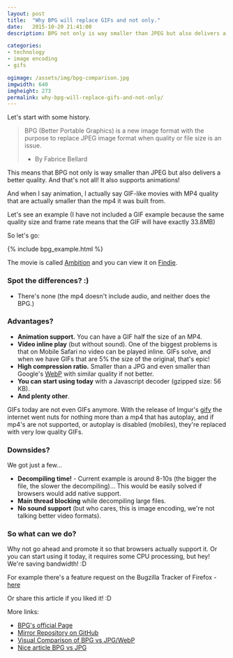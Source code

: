 ```yaml
---
layout: post
title:  "Why BPG will replace GIFs and not only."
date:   2015-10-20 21:41:00
description: BPG not only is way smaller than JPEG but also delivers a better quality. And that's not all! It also supports animations! Goodbye GIFs!

categories:
- technology
- image encoding
- gifs

ogimage: /assets/img/bpg-comparison.jpg
imgwidth: 640
imgheight: 273
permalink: why-bpg-will-replace-gifs-and-not-only/
---
```


Let's start with some history.
 
> BPG (Better Portable Graphics) is a new image format with the purpose to replace JPEG image format when quality or file size is an issue.
> 
> - By Fabrice Bellard

This means that BPG not only is way smaller than JPEG but also delivers a better quality. And that's not all! It also supports animations!

And when I say animation, I actually say GIF-like movies with MP4 quality that are actually smaller than the mp4 it was built from.

Let's see an example (I have not included a GIF example because the same quality size and frame rate means that the GIF will have exactly 33.8MB)

So let's go:

{% include bpg_example.html %}

The movie is called [Ambition](https://fnd.ie/vid/BJ3B) and you can view it on [Findie](https://fnd.ie/vid/BJ3B).

### Spot the differences? :)

* There's none (the mp4 doesn't include audio, and neither does the BPG.)

### Advantages?

* **Animation support.** You can have a GIF half the size of an MP4.
* **Video inline play** (but without sound). One of the biggest problems is that on Mobile Safari no video can be played inline. GIFs solve, and when we have GIFs that are 5% the size of the original, that's epic!
* **High compression ratio.** Smaller than a JPG and even smaller than Google's [WebP](https://developers.google.com/speed/webp/) with similar quality if not better.
* **You can start using today** with a Javascript decoder (gzipped size: 56 KB).
* **And plenty other**.

GIFs today are not even GIFs anymore. With the release of Imgur's [gifv](https://imgur.com/blog/2014/10/09/introducing-gifv/) the internet went nuts for nothing more than a mp4 that has autoplay, and if mp4's are not supported, or autoplay is disabled (mobiles), they're replaced with very low quality GIFs.

### Downsides?

We got just a few...

* **Decompiling time!** - Current example is around 8-10s (the bigger the file, the slower the decompiling)... This would be easily solved if browsers would add native support.
* **Main thread blocking** while decompiling large files.
* **No sound support** (but who cares, this is image encoding, we're not talking better video formats).


### So what can we do?

Why not go ahead and promote it so that browsers actually support it. Or you can start using it today, it requires some CPU processing, but hey! We're saving bandwidth! :D

For example there's a feature request on the Bugzilla Tracker of Firefox - [here](https://bugzilla.mozilla.org/show_bug.cgi?id=1111277)
 
Or share this article if you liked it! :D

More links:

* [BPG's official Page](http://bellard.org/bpg/)
* [Mirror Repository on GitHub](https://github.com/mirrorer/libbpg)
* [Visual Comparison of BPG vs JPG/WebP](http://xooyoozoo.github.io/yolo-octo-bugfixes/#pont-de-quebec-at-night&jpg=s&bpg=t)
* [Nice article BPG vs JPG](http://petapixel.com/2014/12/13/bpg-new-image-format-wants-replace-jpeg-equal-quality-half-size/)